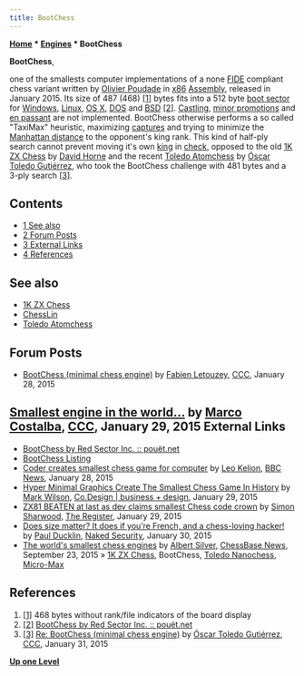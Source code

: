 ```yaml
---
title: BootChess
---
```

**[Home](Home "Home") * [Engines](Engines "Engines") * BootChess**

**BootChess**,

one of the smallests computer implementations of a none [FIDE](FIDE "FIDE") compliant chess variant written by [Olivier Poudade](Olivier_Poudade "Olivier Poudade") in [x86](X86 "X86") [Assembly](Assembly "Assembly"), released in January 2015.
Its size of 487 (468) <a id="cite-note-1" href="#cite-ref-1">[1]</a> bytes fits into a 512 byte [boot sector](https://en.wikipedia.org/wiki/Boot_sector) for [Windows](Windows "Windows"), [Linux](Linux "Linux"), [OS X](Mac_OS "Mac OS"), [DOS](MS-DOS "MS-DOS") and [BSD](Unix "Unix") <a id="cite-note-2" href="#cite-ref-2">[2]</a>. [Castling](Castling "Castling"), [minor promotions](Promotions#MinorPromotion "Promotions") and [en passant](En_passant "En passant") are not implemented.
BootChess otherwise performs a so called "TaxiMax" heuristic, maximizing [captures](Captures "Captures") and trying to minimize the [Manhattan distance](Manhattan-Distance "Manhattan-Distance") to the opponent's king rank.
This kind of half-ply search cannot prevent moving it's own [king](King "King") in [check](Check "Check"), opposed to the old [1K ZX Chess](1K_ZX_Chess "1K ZX Chess") by [David Horne](David_Horne "David Horne") and the recent [Toledo Atomchess](Toledo "Toledo") by [Óscar Toledo Gutiérrez](%C3%93scar_Toledo_Guti%C3%A9rrez "Óscar Toledo Gutiérrez"),
who took the BootChess challenge with 481 bytes and a 3-ply search <a id="cite-note-3" href="#cite-ref-3">[3]</a>.

## Contents

- [1 See also](#see-also)
- [2 Forum Posts](#forum-posts)
- [3 External Links](#external-links)
- [4 References](#references)

## See also

- [1K ZX Chess](1K_ZX_Chess "1K ZX Chess")
- [ChessLin](ChessLin "ChessLin")
- [Toledo Atomchess](Toledo "Toledo")

## Forum Posts

- [BootChess (minimal chess engine)](http://www.talkchess.com/forum/viewtopic.php?t=55125) by [Fabien Letouzey](Fabien_Letouzey "Fabien Letouzey"), [CCC](CCC "CCC"), January 28, 2015

## [Smallest engine in the world...](http://www.talkchess.com/forum/viewtopic.php?t=55149) by [Marco Costalba](Marco_Costalba "Marco Costalba"), [CCC](CCC "CCC"), January 29, 2015 External Links

- [BootChess by Red Sector Inc. :: pouët.net](http://www.pouet.net/prod.php?which=64962)
- [BootChess Listing](http://olivier.poudade.free.fr/src/BootChess.asm)
- [Coder creates smallest chess game for computer](https://www.bbc.com/news/technology-31028787) by [Leo Kelion](http://journalisted.com/leo-kelion), [BBC News](https://en.wikipedia.org/wiki/BBC_News), January 28, 2015
- [Hyper Minimal Graphics Create The Smallest Chess Game In History](https://www.fastcompany.com/3041601/hyper-minimal-graphics-create-the-smallest-chess-game-in-history) by [Mark Wilson](http://www.fastcodesign.com/user/mark-wilson), [Co.Design | business + design](http://www.fastcodesign.com/), January 29, 2015
- [ZX81 BEATEN at last as dev claims smallest Chess code crown](https://www.theregister.co.uk/2015/01/29/zx81_record_falls_as_dev_claims_smallest_chess_code_crown/) by [Simon Sharwood](http://www.theregister.co.uk/Author/2488), [The Register](https://en.wikipedia.org/wiki/The_Register), January 29, 2015
- [Does size matter? It does if you’re French, and a chess-loving hacker!](https://nakedsecurity.sophos.com/2015/01/30/does-size-matter-it-does-if-youre-french/?utm_source=Naked%2520Security%2520-%2520Feed&utm_medium=feed&utm_content=rss2&utm_campaign=Feed) by [Paul Ducklin](https://nakedsecurity.sophos.com/author/pducklin/), [Naked Security](https://en.wikipedia.org/wiki/Sophos), January 30, 2015
- [The world's smallest chess engines](https://en.chessbase.com/post/the-world-s-smallest-chess-engines) by [Albert Silver](Albert_Silver "Albert Silver"), [ChessBase News](ChessBase "ChessBase"), September 23, 2015 » [1K ZX Chess](1K_ZX_Chess "1K ZX Chess"), BootChess, [Toledo Nanochess](Toledo "Toledo"), [Micro-Max](Micro-Max "Micro-Max")

## References

1. <a id="cite-ref-1" href="#cite-note-1">[1]</a> 468 bytes without rank/file indicators of the board display
1. <a id="cite-ref-2" href="#cite-note-2">[2]</a> [BootChess by Red Sector Inc. :: pouët.net](http://www.pouet.net/prod.php?which=64962)
1. <a id="cite-ref-3" href="#cite-note-3">[3]</a> [Re: BootChess (minimal chess engine)](http://www.talkchess.com/forum/viewtopic.php?t=55125&start=9) by [Óscar Toledo Gutiérrez](%C3%93scar_Toledo_Guti%C3%A9rrez "Óscar Toledo Gutiérrez"), [CCC](CCC "CCC"), January 31, 2015

**[Up one Level](Engines "Engines")**

